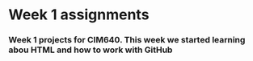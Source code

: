 # Week 1 assignments

### Week 1 projects for CIM640. This week we started learning abou HTML and how to work with GitHub

